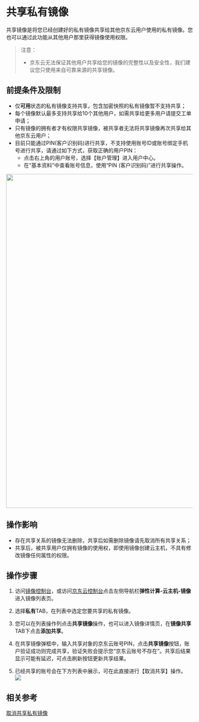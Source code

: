 # 共享私有镜像
共享镜像是将您已经创建好的私有镜像共享给其他京东云用户使用的私有镜像。您也可以通过此功能从其他用户那里获得镜像使用权限。

>注意：
>* 京东云无法保证其他用户共享给您的镜像的完整性以及安全性，我们建议您只使用来自可靠来源的共享镜像。

## 前提条件及限制
* 仅**可用**状态的私有镜像支持共享，包含加密快照的私有镜像暂不支持共享；
* 每个镜像默认最多支持共享给10个其他用户，如需共享给更多用户请提交工单申请；
* 只有镜像的拥有者才有权限共享镜像，被共享者无法将共享镜像再次共享给其他京东云用户；
* 目前只能通过PIN(客户识别码)进行共享，不支持使用账号ID或账号绑定手机号进行共享，请通过如下方式，获取正确的用户PIN：
    * 点击右上角的用户账号，选择【账户管理】进入用户中心。
    * 在“基本资料”中查看账号信息，使用“PIN (客户识别码)”进行共享操作。
<div align="center"><img src="https://img1.jcloudcs.com/cn/image/vm/Operation-Guide-Image-share1.png" width="900"></div>

## 操作影响
* 存在共享关系的镜像无法删除，共享后如需删除镜像请先取消所有共享关系；
* 共享后，被共享用户仅拥有镜像的使用权，即使用镜像创建云主机，不具有修改镜像任何属性的权限。

## 操作步骤

1. 访问[镜像控制台][2]，或访问[京东云控制台](https://console.jdcloud.com/overview)点击左侧导航栏**弹性计算-云主机-镜像**进入镜像列表页。

2. 选择**私有**TAB，在列表中选定您要共享的私有镜像。

3. 您可以在列表操作列点击**共享镜像**操作，也可以进入镜像详情页，在**镜像共享**TAB下点击**添加共享**。

4. 在共享镜像弹框中，输入共享对象的京东云账号PIN，点击**共享镜像**按钮，账户验证成功则完成共享，验证失败会提示您“京东云账号不存在”。共享后结果显示可能有延迟，可点击刷新按钮更新共享结果。

5. 已经共享的账号会在下方列表中展示，可在此直接进行【取消共享】操作。
![](https://img1.jcloudcs.com/cn/image/vm/Operation-Guide-Image-share2.png)

## 相关参考
[取消共享私有镜像](https://docs.jdcloud.com/virtual-machines/cancel-share-image)




  [1]: ./images/Operation-Guide-Image-share1.png "Operation-Guide-Image-share1.png"
  [2]: https://cns-console.jdcloud.com/host/image/list
 
 
